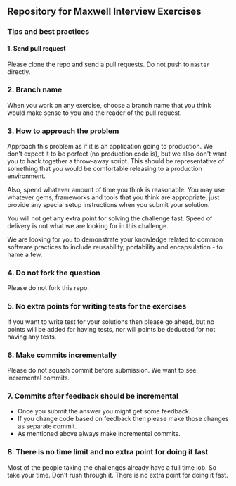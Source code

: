 ## Repository for Maxwell Interview Exercises

### Tips and best practices

#### 1. Send pull request

Please clone the repo and send a pull requests. Do not push to `master` directly.

### 2. Branch name

When you work on any exercise, choose a branch name that you think would make sense to you and the reader of the pull request.

### 3. How to approach the problem

Approach this problem as if it is an application going to production. 
We don't expect it to be perfect (no production code is), but we also don't want you to hack together a throw-away script. 
This should be representative of something that you would be comfortable releasing to a production environment.  

Also, spend whatever amount of time you think is reasonable.
You may use whatever gems, frameworks and tools that you think are appropriate, just provide any special setup instructions when you submit your solution.

You will not get any extra point for solving the challenge fast. Speed of delivery is not what we are looking for in this challenge.

We are looking for you to demonstrate your knowledge related to common software practices to include reusability, portability and encapsulation - to name a few.

### 4. Do not fork the question

Please do not fork this repo.

### 5. No extra points for writing tests for the exercises

If you want to write test for your solutions then please go ahead, but no points will be added for having tests, nor will points be deducted for not having any tests. 

### 6. Make commits incrementally

Please do not squash commit before submission. We want to see incremental commits.

### 7. Commits after feedback should be incremental 

- Once you submit the answer you might get some feedback. 
- If you change code based on feedback then please make those changes as separate commit. 
- As mentioned above always make incremental commits.

### 8. There is no time limit and no extra point for doing it fast

Most of the people taking the challenges already have a full time job.
So take your time. Don't rush through it. There is no extra point
for doing it fast.
